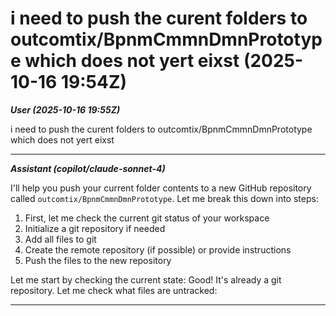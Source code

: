 <!-- Generated by SpecStory -->

<!-- vscode Session 2c2ac4f4-40aa-4a90-98fe-8a8da1f544c0 (2025-10-16 19:54Z) -->

# i need to push the curent folders to outcomtix/BpnmCmmnDmnPrototype which does not yert eixst (2025-10-16 19:54Z)

_**User (2025-10-16 19:55Z)**_

i need to push the curent folders to outcomtix/BpnmCmmnDmnPrototype which does not yert eixst

---

_**Assistant (copilot/claude-sonnet-4)**_

I'll help you push your current folder contents to a new GitHub repository called `outcomtix/BpnmCmmnDmnPrototype`. Let me break this down into steps:

1. First, let me check the current git status of your workspace
2. Initialize a git repository if needed
3. Add all files to git
4. Create the remote repository (if possible) or provide instructions
5. Push the files to the new repository

Let me start by checking the current state: Good! It's already a git repository. Let me check what files are untracked: 

---

